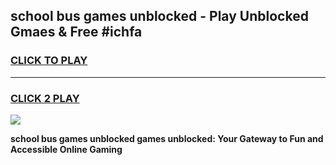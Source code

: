 
## school bus games unblocked - Play Unblocked Gmaes & Free #ichfa
<h3>
<a href="https://premium.freeplayer.one?title=school_bus_games_unblocked&ref=03M">CLICK TO PLAY</a></h3>
<hr>

<h3>
<a href="https://premium.freeplayer.one?title=school_bus_games_unblocked&ref=03M">CLICK 2 PLAY</a>
  
</h3>

<a href="https://premium.freeplayer.one?title=school_bus_games_unblocked&ref=03M"><img src="https://clearcache.store/games.png"></a>


**school bus games unblocked games unblocked: Your Gateway to Fun and Accessible Online Gaming**
